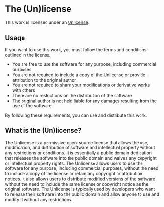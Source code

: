 <!--Title start

Title end-->

<!--Start template-->

# The (Un)license

This work is licensed under an [Unlicense](https://unlicense.org/).

<!--Alternatively, you can link it to your LICENSE file-->

## Usage

If you want to use this work, you must follow the terms and conditions outlined in the license.

- You are free to use the software for any purpose, including commercial purposes
- You are not required to include a copy of the Unlicense or provide attribution to the original author
- You are not required to share your modifications or derivative works with others
- There are no restrictions on the distribution of the software
- The original author is not held liable for any damages resulting from the use of the software

By following these requirements, you can use and distribute this work.

## What is the (Un)license?

The Unlicense is a permissive open-source license that allows the use, modification, and distribution of software and intellectual property without any restrictions or conditions. It is essentially a public domain dedication that releases the software into the public domain and waives any copyright or intellectual property rights. The Unlicense allows users to use the software for any purpose, including commercial purposes, without the need to include a copy of the license or retain any copyright or attribution notices. It also allows users to distribute modified versions of the software without the need to include the same license or copyright notice as the original software. The Unlicense is typically used by developers who want to release their software into the public domain and allow anyone to use and modify it without any restrictions.

<!--End template-->
